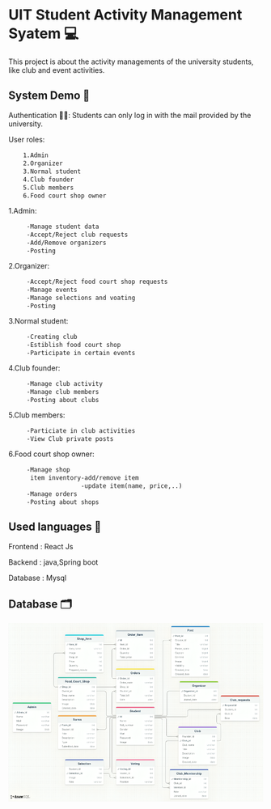
# UIT Student Activity Management Syatem 💻
This project is about the activity managements of the university students, like club and event activities.



## System Demo 🤖

Authentication 👨‍💼:
         Students can only log in with the mail      provided by the university.

User roles:

        1.Admin 
        2.Organizer 
        3.Normal student
        4.Club founder
        5.Club members
        6.Food court shop owner

1.Admin:

         -Manage student data
         -Accept/Reject club requests
         -Add/Remove organizers
         -Posting

2.Organizer:

         -Accept/Reject food court shop requests
         -Manage events
         -Manage selections and voating
         -Posting

3.Normal student:

         -Creating club
         -Estiblish food court shop
         -Participate in certain events

4.Club founder:

         -Manage club activity
         -Manage club members
         -Posting about clubs

5.Club members:

         -Particiate in club activities
         -View Club private posts

6.Food court shop owner:

         -Manage shop
          item inventory-add/remove item
                        -update item(name, price,..)
         -Manage orders
         -Posting about shops


    

    

## Used languages 🍵

Frontend  : React Js

Backend  : java,Spring boot

Database : Mysql

## Database 🗂️

![Result Image](img/Database_Schema.png)
